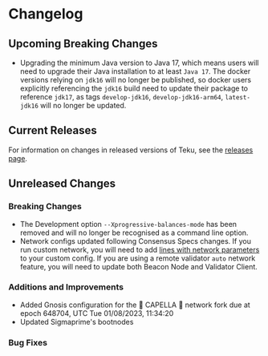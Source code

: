 # Changelog

## Upcoming Breaking Changes

- Upgrading the minimum Java version to Java 17, which means users will need to upgrade their Java installation to at least `Java 17`.  The docker versions relying on `jdk16` will no longer be published, so docker users explicitly referencing the `jdk16` build need to update their package to reference `jdk17`, as tags `develop-jdk16`, `develop-jdk16-arm64`, `latest-jdk16` will no longer be updated.

## Current Releases

For information on changes in released versions of Teku, see the [releases page](https://github.com/ConsenSys/teku/releases).

## Unreleased Changes

### Breaking Changes

- The Development option `--Xprogressive-balances-mode` has been removed and will no longer be recognised as a command line option.
- Network configs updated following Consensus Specs changes. If you run custom network, you will need to add [lines with network parameters](https://github.com/ConsenSys/teku/blob/475986c523b606c6936d7b4207c1da920ad82ea0/ethereum/spec/src/main/resources/tech/pegasys/teku/spec/config/configs/mainnet.yaml#L98-L125) to your custom config. If you are using a remote validator `auto` network feature, you will need to update both Beacon Node and Validator Client.  

### Additions and Improvements

- Added Gnosis configuration for the 🦉 CAPELLA 🦉 network fork due at epoch 648704, UTC Tue 01/08/2023, 11:34:20
- Updated Sigmaprime's bootnodes

### Bug Fixes
